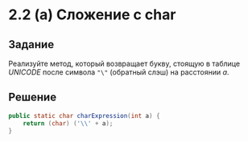 # 2.2 (а) Сложение с char

## Задание
Реализуйте метод, который возвращает букву, стоящую в таблице _UNICODE_ после символа `"\"` (обратный слэш) на расстоянии _a_.

## Решение
```java
public static char charExpression(int a) {
    return (char) ('\\' + a);
}
```
